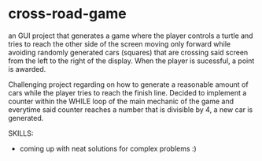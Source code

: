# cross-road-game
an GUI project that generates a game where the player controls a turtle and tries to reach the other side of the screen moving only forward while avoiding randomly generated cars (squares) that are crossing said screen from the left to the right of the display. When the player is sucessful, a point is awarded.

Challenging project regarding on how to generate a reasonable amount of cars while the player tries to reach the finish line. Decided to implement a counter within the WHILE loop of the main mechanic of the game and everytime said counter reaches a number that is divisible by 4, a new car is generated.

SKILLS:
  - coming up with neat solutions for complex problems :)
